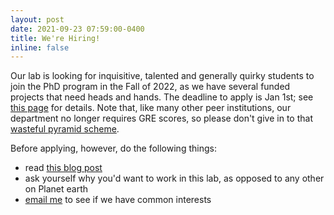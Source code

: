 ```yaml
---
layout: post
date: 2021-09-23 07:59:00-0400
title: We're Hiring!
inline: false
---
```


Our lab is looking for inquisitive, talented and generally quirky students to join the PhD program in the Fall of 2022, as we have several funded projects that need heads and hands.
The deadline to apply is Jan 1st; see [this page](https://dornsife.usc.edu/earth/graduate-admissions/) for details.  Note that, like many other peer institutions, our department no longer requires GRE scores, so please don't give in to that [wasteful pyramid scheme](https://eos.org/opinions/geogrexit-why-geosciences-programs-are-dropping-the-gre).

Before applying, however, do the following things:
- read [this blog post](https://strangeweather.wordpress.com/2018/01/04/friendly-advice-to-graduate-school-applicants/)
- ask yourself why you'd want to work in this lab, as opposed to any other on Planet earth
- [email me](mailto:julieneg@usc.edu) to see if we have common interests
